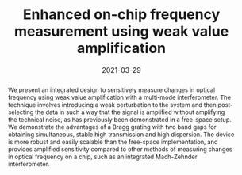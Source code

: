---
title: "Enhanced on-chip frequency measurement using weak value amplification"
collection: publications
image: wv-th.png
external_url: https://doi.org/10.1364/OE.444216
date: 2021-03-29
abstract: "We present an integrated design to sensitively measure changes in optical frequency using weak value amplification with a multi-mode interferometer. The technique involves introducing a weak perturbation to the system and then post-selecting the data in such a way that the signal is amplified without amplifying the technical noise, as has previously been demonstrated in a free-space setup. We demonstrate the advantages of a Bragg grating with two band gaps for obtaining simultaneous, stable high transmission and high dispersion. The device is more robust and easily scalable than the free-space implementation, and provides amplified sensitivity compared to other methods of measuring changes in optical frequency on a chip, such as an integrated Mach-Zehnder interferometer."
---